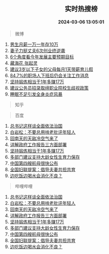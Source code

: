 <div align="center"><h2>实时热搜榜</h2><h4>2024-03-06 13:05:01</h4></div>

> 微博  

1. [男生月薪一万一年存10万](https://s.weibo.com/weibo?q=%23%E7%94%B7%E7%94%9F%E6%9C%88%E8%96%AA%E4%B8%80%E4%B8%87%E4%B8%80%E5%B9%B4%E5%AD%9810%E4%B8%87%23&t=31&band_rank=1&Refer=top)<br />
2. [妻子力挺丈夫6次创业终逆袭](https://s.weibo.com/weibo?q=%23%E5%A6%BB%E5%AD%90%E5%8A%9B%E6%8C%BA%E4%B8%88%E5%A4%AB6%E6%AC%A1%E5%88%9B%E4%B8%9A%E7%BB%88%E9%80%86%E8%A2%AD%23&t=31&band_rank=2&Refer=top)<br />
3. [6个角度看今年发展主要预期目标](https://s.weibo.com/weibo?q=%236%E4%B8%AA%E8%A7%92%E5%BA%A6%E7%9C%8B%E4%BB%8A%E5%B9%B4%E5%8F%91%E5%B1%95%E4%B8%BB%E8%A6%81%E9%A2%84%E6%9C%9F%E7%9B%AE%E6%A0%87%23&t=31&band_rank=3&Refer=top)<br />
4. [藏海花 张起灵](https://s.weibo.com/weibo?q=%E8%97%8F%E6%B5%B7%E8%8A%B1%20%E5%BC%A0%E8%B5%B7%E7%81%B5&t=31&band_rank=4&Refer=top)<br />
5. [建议3岁以下子女的父母每月1天带薪育儿假](https://s.weibo.com/weibo?q=%23%E5%BB%BA%E8%AE%AE3%E5%B2%81%E4%BB%A5%E4%B8%8B%E5%AD%90%E5%A5%B3%E7%9A%84%E7%88%B6%E6%AF%8D%E6%AF%8F%E6%9C%881%E5%A4%A9%E5%B8%A6%E8%96%AA%E8%82%B2%E5%84%BF%E5%81%87%23&t=31&band_rank=5&Refer=top)<br />
6. [84.7%的职场人下班后仍会关注工作消息](https://s.weibo.com/weibo?q=%2384.7%25%E7%9A%84%E8%81%8C%E5%9C%BA%E4%BA%BA%E4%B8%8B%E7%8F%AD%E5%90%8E%E4%BB%8D%E4%BC%9A%E5%85%B3%E6%B3%A8%E5%B7%A5%E4%BD%9C%E6%B6%88%E6%81%AF%23&t=31&band_rank=6&Refer=top)<br />
7. [坚持锻炼相当于1年多赚17万](https://s.weibo.com/weibo?q=%23%E5%9D%9A%E6%8C%81%E9%94%BB%E7%82%BC%E7%9B%B8%E5%BD%93%E4%BA%8E1%E5%B9%B4%E5%A4%9A%E8%B5%9A17%E4%B8%87%23&t=31&band_rank=7&Refer=top)<br />
8. [建议公务员招录取缔职业院校生歧视政策](https://s.weibo.com/weibo?q=%23%E5%BB%BA%E8%AE%AE%E5%85%AC%E5%8A%A1%E5%91%98%E6%8B%9B%E5%BD%95%E5%8F%96%E7%BC%94%E8%81%8C%E4%B8%9A%E9%99%A2%E6%A0%A1%E7%94%9F%E6%AD%A7%E8%A7%86%E6%94%BF%E7%AD%96%23&t=31&band_rank=8&Refer=top)<br />
9. [睡眠不足引发全身炎症风暴](https://s.weibo.com/weibo?q=%23%E7%9D%A1%E7%9C%A0%E4%B8%8D%E8%B6%B3%E5%BC%95%E5%8F%91%E5%85%A8%E8%BA%AB%E7%82%8E%E7%97%87%E9%A3%8E%E6%9A%B4%23&t=31&band_rank=9&Refer=top)<br />

> 知乎  


> 百度  

1. [总书记这样谈全面依法治国](https://www.baidu.com/s?wd=%E6%80%BB%E4%B9%A6%E8%AE%B0%E8%BF%99%E6%A0%B7%E8%B0%88%E5%85%A8%E9%9D%A2%E4%BE%9D%E6%B3%95%E6%B2%BB%E5%9B%BD&sa=fyb_news&rsv_dl=fyb_news)<br />
2. [白岩松：不要总用啃老批评年轻人](https://www.baidu.com/s?wd=%E7%99%BD%E5%B2%A9%E6%9D%BE%EF%BC%9A%E4%B8%8D%E8%A6%81%E6%80%BB%E7%94%A8%E5%95%83%E8%80%81%E6%89%B9%E8%AF%84%E5%B9%B4%E8%BD%BB%E4%BA%BA&sa=fyb_news&rsv_dl=fyb_news)<br />
3. [回南天的天敌冷空气来了](https://www.baidu.com/s?wd=%E5%9B%9E%E5%8D%97%E5%A4%A9%E7%9A%84%E5%A4%A9%E6%95%8C%E5%86%B7%E7%A9%BA%E6%B0%94%E6%9D%A5%E4%BA%86&sa=fyb_news&rsv_dl=fyb_news)<br />
4. [详解政府工作报告三方面部署](https://www.baidu.com/s?wd=%E8%AF%A6%E8%A7%A3%E6%94%BF%E5%BA%9C%E5%B7%A5%E4%BD%9C%E6%8A%A5%E5%91%8A%E4%B8%89%E6%96%B9%E9%9D%A2%E9%83%A8%E7%BD%B2&sa=fyb_news&rsv_dl=fyb_news)<br />
5. [坚持锻炼相当于1年多赚17万](https://www.baidu.com/s?wd=%E5%9D%9A%E6%8C%81%E9%94%BB%E7%82%BC%E7%9B%B8%E5%BD%93%E4%BA%8E1%E5%B9%B4%E5%A4%9A%E8%B5%9A17%E4%B8%87&sa=fyb_news&rsv_dl=fyb_news)<br />
6. [多部门建议支持大龄女性生育力保存](https://www.baidu.com/s?wd=%E5%A4%9A%E9%83%A8%E9%97%A8%E5%BB%BA%E8%AE%AE%E6%94%AF%E6%8C%81%E5%A4%A7%E9%BE%84%E5%A5%B3%E6%80%A7%E7%94%9F%E8%82%B2%E5%8A%9B%E4%BF%9D%E5%AD%98&sa=fyb_news&rsv_dl=fyb_news)<br />
7. [中国第四艘航母很快公布](https://www.baidu.com/s?wd=%E4%B8%AD%E5%9B%BD%E7%AC%AC%E5%9B%9B%E8%89%98%E8%88%AA%E6%AF%8D%E5%BE%88%E5%BF%AB%E5%85%AC%E5%B8%83&sa=fyb_news&rsv_dl=fyb_news)<br />
8. [全国妇联提案：倡导夫妻共担共育](https://www.baidu.com/s?wd=%E5%85%A8%E5%9B%BD%E5%A6%87%E8%81%94%E6%8F%90%E6%A1%88%EF%BC%9A%E5%80%A1%E5%AF%BC%E5%A4%AB%E5%A6%BB%E5%85%B1%E6%8B%85%E5%85%B1%E8%82%B2&sa=fyb_news&rsv_dl=fyb_news)<br />
9. [边吃饭边喝水会消化不良？](https://www.baidu.com/s?wd=%E8%BE%B9%E5%90%83%E9%A5%AD%E8%BE%B9%E5%96%9D%E6%B0%B4%E4%BC%9A%E6%B6%88%E5%8C%96%E4%B8%8D%E8%89%AF%EF%BC%9F&sa=fyb_news&rsv_dl=fyb_news)<br />

> 哔哩哔哩  

1. [总书记这样谈全面依法治国](https://www.baidu.com/s?wd=%E6%80%BB%E4%B9%A6%E8%AE%B0%E8%BF%99%E6%A0%B7%E8%B0%88%E5%85%A8%E9%9D%A2%E4%BE%9D%E6%B3%95%E6%B2%BB%E5%9B%BD&sa=fyb_news&rsv_dl=fyb_news)<br />
2. [白岩松：不要总用啃老批评年轻人](https://www.baidu.com/s?wd=%E7%99%BD%E5%B2%A9%E6%9D%BE%EF%BC%9A%E4%B8%8D%E8%A6%81%E6%80%BB%E7%94%A8%E5%95%83%E8%80%81%E6%89%B9%E8%AF%84%E5%B9%B4%E8%BD%BB%E4%BA%BA&sa=fyb_news&rsv_dl=fyb_news)<br />
3. [回南天的天敌冷空气来了](https://www.baidu.com/s?wd=%E5%9B%9E%E5%8D%97%E5%A4%A9%E7%9A%84%E5%A4%A9%E6%95%8C%E5%86%B7%E7%A9%BA%E6%B0%94%E6%9D%A5%E4%BA%86&sa=fyb_news&rsv_dl=fyb_news)<br />
4. [详解政府工作报告三方面部署](https://www.baidu.com/s?wd=%E8%AF%A6%E8%A7%A3%E6%94%BF%E5%BA%9C%E5%B7%A5%E4%BD%9C%E6%8A%A5%E5%91%8A%E4%B8%89%E6%96%B9%E9%9D%A2%E9%83%A8%E7%BD%B2&sa=fyb_news&rsv_dl=fyb_news)<br />
5. [坚持锻炼相当于1年多赚17万](https://www.baidu.com/s?wd=%E5%9D%9A%E6%8C%81%E9%94%BB%E7%82%BC%E7%9B%B8%E5%BD%93%E4%BA%8E1%E5%B9%B4%E5%A4%9A%E8%B5%9A17%E4%B8%87&sa=fyb_news&rsv_dl=fyb_news)<br />
6. [多部门建议支持大龄女性生育力保存](https://www.baidu.com/s?wd=%E5%A4%9A%E9%83%A8%E9%97%A8%E5%BB%BA%E8%AE%AE%E6%94%AF%E6%8C%81%E5%A4%A7%E9%BE%84%E5%A5%B3%E6%80%A7%E7%94%9F%E8%82%B2%E5%8A%9B%E4%BF%9D%E5%AD%98&sa=fyb_news&rsv_dl=fyb_news)<br />
7. [中国第四艘航母很快公布](https://www.baidu.com/s?wd=%E4%B8%AD%E5%9B%BD%E7%AC%AC%E5%9B%9B%E8%89%98%E8%88%AA%E6%AF%8D%E5%BE%88%E5%BF%AB%E5%85%AC%E5%B8%83&sa=fyb_news&rsv_dl=fyb_news)<br />
8. [全国妇联提案：倡导夫妻共担共育](https://www.baidu.com/s?wd=%E5%85%A8%E5%9B%BD%E5%A6%87%E8%81%94%E6%8F%90%E6%A1%88%EF%BC%9A%E5%80%A1%E5%AF%BC%E5%A4%AB%E5%A6%BB%E5%85%B1%E6%8B%85%E5%85%B1%E8%82%B2&sa=fyb_news&rsv_dl=fyb_news)<br />
9. [边吃饭边喝水会消化不良？](https://www.baidu.com/s?wd=%E8%BE%B9%E5%90%83%E9%A5%AD%E8%BE%B9%E5%96%9D%E6%B0%B4%E4%BC%9A%E6%B6%88%E5%8C%96%E4%B8%8D%E8%89%AF%EF%BC%9F&sa=fyb_news&rsv_dl=fyb_news)<br />
